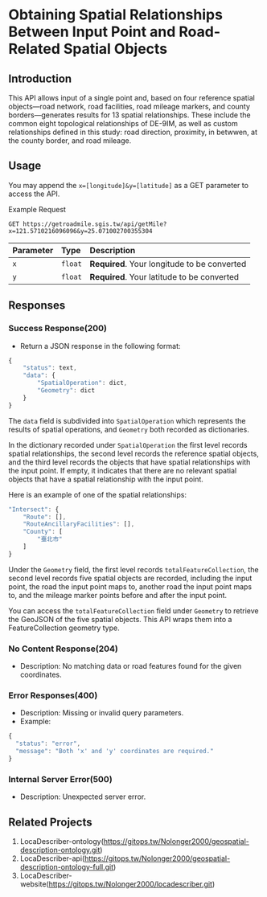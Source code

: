 # Obtaining Spatial Relationships Between Input Point and Road-Related Spatial Objects

## Introduction

This API allows input of a single point and, based on four reference spatial objects—road network, road facilities, road mileage markers, and county borders—generates results for 13 spatial relationships. These include the common eight topological relationships of DE-9IM, as well as custom relationships defined in this study: road direction, proximity, in betwwen, at the county border, and road mileage.

## Usage

You may append the `x=[longitude]&y=[latitude]` as a GET parameter to access the API. 

Example Request

```http
GET https://getroadmile.sgis.tw/api/getMile?x=121.5710216096096&y=25.071002700355304
```

| Parameter | Type | Description |
| :--- | :--- | :--- |
| `x` | `float` | **Required**. Your longitude to be converted |
| `y` | `float` | **Required**. Your latitude to be converted |

## Responses

### Success Response(200)
* Return a JSON response in the following format:

```javascript
{
    "status": text,
    "data": {
        "SpatialOperation": dict,
        "Geometry": dict
    }
}
```

The `data` field is subdivided into `SpatialOperation` which represents the results of spatial operations, and `Geometry` both recorded as dictionaries.

In the dictionary recorded under `SpatialOperation` the first level records spatial relationships, the second level records the reference spatial objects, and the third level records the objects that have spatial relationships with the input point. If empty, it indicates that there are no relevant spatial objects that have a spatial relationship with the input point.

Here is an example of one of the spatial relationships:

```javascript
"Intersect": {
    "Route": [],
    "RouteAncillaryFacilities": [],
    "County": [
        "臺北市"
    ]
}
```

Under the `Geometry` field, the first level records `totalFeatureCollection`, the second level records five spatial objects are recorded, including the input point, the road the input point maps to, another road the input point maps to, and the mileage marker points before and after the input point.

You can access the `totalFeatureCollection` field under `Geometry` to retrieve the GeoJSON of the five spatial objects. This API wraps them into a FeatureCollection geometry type.

### No Content Response(204)
* Description: No matching data or road features found for the given coordinates.

### Error Responses(400)
* Description: Missing or invalid query parameters.
* Example:

```javascript
{
  "status": "error",
  "message": "Both 'x' and 'y' coordinates are required."
}
```

### Internal Server Error(500)
* Description: Unexpected server error.

## Related Projects
1. LocaDescriber-ontology(https://gitops.tw/Nolonger2000/geospatial-description-ontology.git)
2. LocaDescriber-api(https://gitops.tw/Nolonger2000/geospatial-description-ontology-full.git)
3. LocaDescriber-website(https://gitops.tw/Nolonger2000/locadescriber.git)